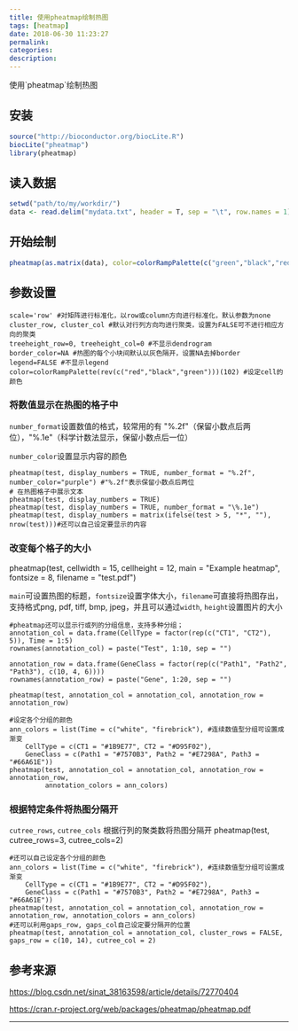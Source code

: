 ```yaml
---
title: 使用pheatmap绘制热图
tags: [heatmap]
date: 2018-06-30 11:23:27
permalink:
categories:
description:
---
```

<p class="description">使用`pheatmap`绘制热图</p>

<!-- more -->

## 安装

```R
source("http://bioconductor.org/biocLite.R")
biocLite("pheatmap")
library(pheatmap)
```

## 读入数据

```R
setwd("path/to/my/workdir/")
data <- read.delim("mydata.txt", header = T, sep = "\t", row.names = 1)
```

## 开始绘制

```R
pheatmap(as.matrix(data), color=colorRampPalette(c("green","black","red"))(100), scale='row', border_color=NA, width=9, height=18, fontsize=9, fontsize_row=6, filename="heatmap.pdf" )
```

## 参数设置

```
scale='row' #对矩阵进行标准化，以row或column方向进行标准化，默认参数为none
cluster_row, cluster_col #默认对行列方向均进行聚类，设置为FALSE可不进行相应方向的聚类
treeheight_row=0, treeheight_col=0 #不显示dendrogram
border_color=NA #热图的每个小块间默认以灰色隔开，设置NA去掉border
legend=FALSE #不显示legend
color=colorRampPalette(rev(c("red","black","green")))(102) #设定cell的颜色
```

### 将数值显示在热图的格子中

`number_format`设置数值的格式，较常用的有 "%.2f"（保留小数点后两位），"%.1e"（科学计数法显示，保留小数点后一位）

`number_color`设置显示内容的颜色

```
pheatmap(test, display_numbers = TRUE, number_format = "%.2f", number_color="purple") #"%.2f"表示保留小数点后两位
# 在热图格子中展示文本
pheatmap(test, display_numbers = TRUE)
pheatmap(test, display_numbers = TRUE, number_format = "\%.1e")
pheatmap(test, display_numbers = matrix(ifelse(test > 5, "*", ""), nrow(test)))#还可以自己设定要显示的内容
```

### 改变每个格子的大小

pheatmap(test, cellwidth = 15, cellheight = 12, main = "Example  heatmap", fontsize = 8, filename = "test.pdf")  

`main`可设置热图的标题，`fontsize`设置字体大小，`filename`可直接将热图存出，支持格式png, pdf, tiff, bmp,  jpeg，并且可以通过`width`, `height`设置图片的大小

```
#pheatmap还可以显示行或列的分组信息，支持多种分组；
annotation_col = data.frame(CellType = factor(rep(c("CT1", "CT2"), 5)), Time = 1:5)
rownames(annotation_col) = paste("Test", 1:10, sep = "")
 
annotation_row = data.frame(GeneClass = factor(rep(c("Path1", "Path2", "Path3"), c(10, 4, 6))))
rownames(annotation_row) = paste("Gene", 1:20, sep = "")
 
pheatmap(test, annotation_col = annotation_col, annotation_row = annotation_row)
```



```
#设定各个分组的颜色
ann_colors = list(Time = c("white", "firebrick"), #连续数值型分组可设置成渐变
    CellType = c(CT1 = "#1B9E77", CT2 = "#D95F02"),
    GeneClass = c(Path1 = "#7570B3", Path2 = "#E7298A", Path3 = "#66A61E"))
pheatmap(test, annotation_col = annotation_col, annotation_row = annotation_row,
         annotation_colors = ann_colors)
```

### 根据特定条件将热图分隔开

`cutree_rows`, `cutree_cols` 根据行列的聚类数将热图分隔开
pheatmap(test, cutree_rows=3, cutree_cols=2)

```
#还可以自己设定各个分组的颜色
ann_colors = list(Time = c("white", "firebrick"), #连续数值型分组可设置成渐变
    CellType = c(CT1 = "#1B9E77", CT2 = "#D95F02"),
    GeneClass = c(Path1 = "#7570B3", Path2 = "#E7298A", Path3 = "#66A61E"))
pheatmap(test, annotation_col = annotation_col, annotation_row = annotation_row, annotation_colors = ann_colors)
#还可以利用gaps_row, gaps_col自己设定要分隔开的位置
pheatmap(test, annotation_col = annotation_col, cluster_rows = FALSE, gaps_row = c(10, 14), cutree_col = 2)
```

## 参考来源

https://blog.csdn.net/sinat_38163598/article/details/72770404

https://cran.r-project.org/web/packages/pheatmap/pheatmap.pdf

<hr />